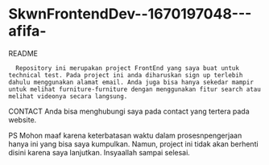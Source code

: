 # SkwnFrontendDev--1670197048---afifa-

README

      Repository ini merupakan project FrontEnd yang saya buat untuk technical test. Pada project ini anda diharuskan sign up terlebih dahulu menggunakan alamat email. Anda juga bisa hanya sekedar mampir untuk melihat furniture-furniture dengan menggunakan fitur search atau melihat videonya secara langsung.

CONTACT
        Anda bisa menghubungi saya pada contact yang tertera pada website.
        
PS
        Mohon maaf karena keterbatasan waktu dalam prosesnpengerjaan hanya ini yang bisa saya kumpulkan.
        Namun, project ini tidak akan berhenti disini karena saya lanjutkan. Insyaallah sampai selesai.
